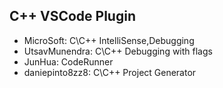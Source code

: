 ##

## C++ VSCode Plugin
- MicroSoft: C\C++ IntelliSense,Debugging
- UtsavMunendra: C\C++ Debugging with flags
- JunHua: CodeRunner
- daniepinto8zz8: C\C++ Project Generator
